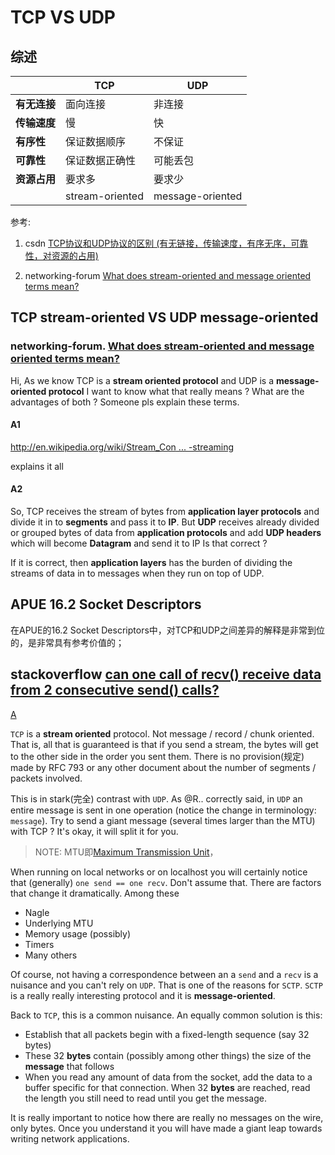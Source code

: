 # TCP VS UDP



## 综述

|              | TCP             | UDP              |
| ------------ | --------------- | ---------------- |
| **有无连接** | 面向连接        | 非连接           |
| **传输速度** | 慢              | 快               |
| **有序性**   | 保证数据顺序    | 不保证           |
| **可靠性**   | 保证数据正确性  | 可能丢包         |
| **资源占用** | 要求多          | 要求少           |
|              | stream-oriented | message-oriented |

参考:

1) csdn [TCP协议和UDP协议的区别 (有无链接，传输速度，有序无序，可靠性，对资源的占用)](https://blog.csdn.net/zjtzjt108/article/details/51093808)

2) networking-forum [What does stream-oriented and message oriented terms mean?](http://www.networking-forum.com/viewtopic.php?t=29253#p197510)



## TCP stream-oriented VS  UDP message-oriented

### networking-forum. [What does stream-oriented and message oriented terms mean?](http://www.networking-forum.com/viewtopic.php?t=29253#p197510)

Hi,
As we know TCP is a **stream oriented protocol** and UDP is a **message-oriented protocol** I want to know what that really means ? What are the advantages of both ? Someone pls explain these terms.



#### A1

 [http://en.wikipedia.org/wiki/Stream_Con ... -streaming](http://en.wikipedia.org/wiki/Stream_Control_Transmission_Protocol#Message-based_multi-streaming)

explains it all  



#### A2

So, TCP receives the stream of bytes from **application layer protocols** and divide it in to **segments** and pass it to **IP**. But **UDP** receives already divided or grouped bytes of data from **application protocols** and add **UDP headers** which will become **Datagram** and send it to IP Is that correct ?

If it is correct, then **application layers** has the burden of dividing the streams of data in to messages when they run on top of UDP.

## APUE 16.2 Socket Descriptors

在APUE的16.2 Socket Descriptors中，对TCP和UDP之间差异的解释是非常到位的，是非常具有参考价值的；



## stackoverflow [can one call of recv() receive data from 2 consecutive send() calls?](https://stackoverflow.com/questions/6089855/can-one-call-of-recv-receive-data-from-2-consecutive-send-calls)



[A](https://stackoverflow.com/a/6089932)

`TCP` is a **stream oriented** protocol. Not message / record / chunk oriented. That is, all that is guaranteed is that if you send a stream, the bytes will get to the other side in the order you sent them. There is no provision(规定) made by RFC 793 or any other document about the number of segments / packets involved.

This is in stark(完全) contrast with `UDP`. As @R.. correctly said, in `UDP` an entire message is sent in one operation (notice the change in terminology: `message`). Try to send a giant message (several times larger than the MTU) with TCP ? It's okay, it will split it for you.

> NOTE: MTU即[Maximum Transmission Unit](http://en.wikipedia.org/wiki/Maximum_transmission_unit)，

When running on local networks or on localhost you will certainly notice that (generally) `one send == one recv`. Don't assume that. There are factors that change it dramatically. Among these

- Nagle
- Underlying MTU
- Memory usage (possibly)
- Timers
- Many others

Of course, not having a correspondence between an a `send` and a `recv` is a nuisance and you can't rely on `UDP`. That is one of the reasons for `SCTP`. `SCTP` is a really really interesting protocol and it is **message-oriented**.

Back to `TCP`, this is a common nuisance. An equally common solution is this:

- Establish that all packets begin with a fixed-length sequence (say 32 bytes)
- These 32 **bytes** contain (possibly among other things) the size of the **message** that follows
- When you read any amount of data from the socket, add the data to a buffer specific for that connection. When 32 **bytes** are reached, read the length you still need to read until you get the message.

It is really important to notice how there are really no messages on the wire, only bytes. Once you understand it you will have made a giant leap towards writing network applications.

